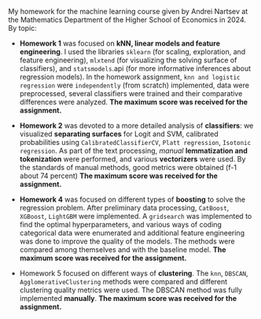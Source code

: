 My homework for the machine learning course given by Andrei Nartsev at the Mathematics Department of the Higher School of Economics in 2024. By topic:

*   **Homework 1** was focused on **kNN, linear models and feature engineering**. I used the libraries `sklearn` (for scaling, exploration, and feature engineering), `mlxtend` (for visualizing the solving surface of classifiers), and `statsmodels`.api (for more informative inferences about regression models). In the homework assignment, `knn and logistic regression` were `independently` (from scratch) implemented, data were preprocessed, several classifiers were trained and their comparative differences were analyzed. **The maximum score was received for the assignment.**

*  **Homework 2** was devoted to a more detailed analysis of **classifiers**: we visualized **separating surfaces** for Logit and SVM, calibrated probabilities using `CalibratedClassifierCV`, `Platt regression`, `Isotonic regression`. As part of the text processing, *manual* **lemmatization and tokenization** were performed, and various **vectorizers** were used. By the standards of manual methods, good metrics were obtained (f-1 about 74 percent)  **The maximum score was received for the assignment.**

*  **Homework 4** was focused on different types of **boosting** to solve the regression problem. After preliminary data processing, `CatBoost`, `XGBoost`, `LightGBM` were implemented. A `gridsearch` was implemented to find the optimal hyperparameters, and various ways of coding categorical data were enumerated and additional feature engineering was done to improve the quality of the models. The methods were compared among themselves and with the baseline model. **The maximum score was received for the assignment.**

*  Homework 5 focused on different ways of **clustering**. The `knn`, `DBSCAN`, `AgglomerativeClustering` methods were compared and different clustering quality metrics were used. The DBSCAN method was fully implemented **manually**. **The maximum score was received for the assignment.**
